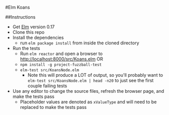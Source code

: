 #Elm Koans

##Instructions
* Get [Elm](http://elm-lang.org/install) version 0.17
* Clone this repo
* Install the dependencies
  * run `elm package install` from inside the cloned directory
* Run the tests
  * Run `elm reactor` and open a browser to [http://localhost:8000/src/Koans.elm](http://localhost:8000/src/Koans.elm)
  OR
  * `npm install -g project-fuzzball-test`
  * `elm-test src/KoansNode.elm`
    * Note this will produce a LOT of output, so you'll probably want to `elm-test src/KoansNode.elm | head -n20` to just see the first couple failing tests
* Use any editor to change the source files, refresh the browser page, and make the tests pass
  * Placeholder values are denoted as `xValueType` and will need to be replaced to make the tests pass
